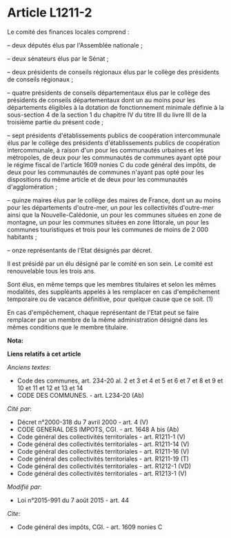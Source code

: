 # Article L1211-2

Le comité des finances locales comprend :

– deux députés élus par l'Assemblée nationale ;

– deux sénateurs élus par le Sénat ;

– deux présidents de conseils régionaux élus par le collège des présidents de conseils régionaux ;

– quatre présidents de conseils départementaux élus par le collège des présidents de conseils départementaux dont un au moins
pour les départements éligibles à la dotation de fonctionnement minimale définie à la sous-section 4 de la section 1 du
chapitre IV du titre III du livre III de la troisième partie du présent code ;

– sept présidents d'établissements publics de coopération intercommunale élus par le collège des présidents d'établissements
publics de coopération intercommunale, à raison d'un pour les communautés urbaines et les métropoles, de deux pour les
communautés de communes ayant opté pour le régime fiscal de l'article 1609 nonies C du code général des impôts, de deux pour
les communautés de communes n'ayant pas opté pour les dispositions du même article et de deux pour les communautés
d'agglomération ;

– quinze maires élus par le collège des maires de France, dont un au moins pour les départements d'outre-mer, un pour les
collectivités d'outre-mer ainsi que la Nouvelle-Calédonie, un pour les communes situées en zone de montagne, un pour les
communes situées en zone littorale, un pour les communes touristiques et trois pour les communes de moins de 2 000
habitants ;

– onze représentants de l'Etat désignés par décret.

Il est présidé par un élu désigné par le comité en son sein. Le comité est renouvelable tous les trois ans.

Sont élus, en même temps que les membres titulaires et selon les mêmes modalités, des suppléants appelés à les remplacer en
cas d'empêchement temporaire ou de vacance définitive, pour quelque cause que ce soit. (1)

En cas d'empêchement, chaque représentant de l'Etat peut se faire remplacer par un membre de la même administration désigné
dans les mêmes conditions que le membre titulaire.

**Nota:**



**Liens relatifs à cet article**

_Anciens textes_:

  - Code des communes, art. 234-20 al. 2 et 3 et 4 et 5 et 6 et 7 et 8 et 9 et 10 et 11 et 12 et 13 et 14
  - CODE DES COMMUNES. - art. L234-20 (Ab)

_Cité par_:

  - Décret n°2000-318 du 7 avril 2000 - art. 4 (V)
  - CODE GENERAL DES IMPOTS, CGI. - art. 1648 A bis (Ab)
  - Code général des collectivités territoriales - art. R1211-1 (V)
  - Code général des collectivités territoriales - art. R1211-14 (V)
  - Code général des collectivités territoriales - art. R1211-16 (V)
  - Code général des collectivités territoriales - art. R1211-19 (T)
  - Code général des collectivités territoriales - art. R1212-1 (VD)
  - Code général des collectivités territoriales - art. R1213-1 (V)

_Modifié par_:

  - Loi n°2015-991 du 7 août 2015 - art. 44

_Cite_:

  - Code général des impôts, CGI. - art. 1609 nonies C
